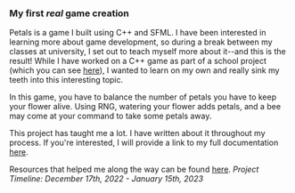 ### My first _real_ game creation
Petals is a game I built using C++ and SFML. I have been interested in learning more about game development, so during a break between my classes at university, I set out to teach myself more about it--and this is the result! While I have worked on a C++ game as part of a school project (which you can see [here](https://github.com/natelalor/Enriching-Dessert-Game)), I wanted to learn on my own and really sink my teeth into this interesting topic.

In this game, you have to balance the number of petals you have to keep your flower alive. Using RNG, watering your flower adds petals, and a bee may come at your command to take some petals away.

This project has taught me a lot. I have written about it throughout my process. If you're interested, I will provide a link to my full documentation [here](https://docs.google.com/document/d/1OnkanwgTEmq9fcNMQN6lvr8LENYEdgZLTu6KEbdk1Ik/edit?usp=sharing).

Resources that helped me along the way can be found [here](https://docs.google.com/document/d/1mA8vFYgMnoweYxVI6d_WxeV0JTVCUgie8XO4TPth574/edit?usp=sharing).
_Project Timeline: December 17th, 2022 - January 15th, 2023_

